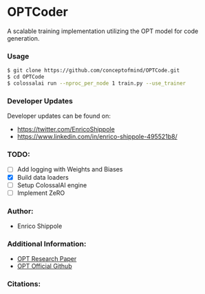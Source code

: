 # OPTCoder
A scalable training implementation utilizing the OPT model for code generation.

### Usage
```bash
$ git clone https://github.com/conceptofmind/OPTCode.git
$ cd OPTCode
$ colossalai run --nproc_per_node 1 train.py --use_trainer
```

### Developer Updates
Developer updates can be found on: 
- https://twitter.com/EnricoShippole
- https://www.linkedin.com/in/enrico-shippole-495521b8/

### TODO:
- [ ] Add logging with Weights and Biases
- [x] Build data loaders
- [ ] Setup ColossalAI engine
- [ ] Implement ZeRO

### Author:
- Enrico Shippole

### Additional Information:
- [OPT Research Paper](https://arxiv.org/abs/2205.01068)
- [OPT Official Github](https://github.com/facebookresearch/metaseq)

### Citations:

